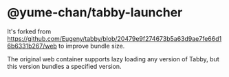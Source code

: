 # @yume-chan/tabby-launcher

It's forked from https://github.com/Eugeny/tabby/blob/20479e9f274673b5a63d9ae7fe66d16b6331b267/web to improve bundle size.

The original web container supports lazy loading any version of Tabby, but this version bundles a specified version.
